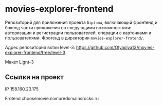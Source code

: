# movies-explorer-frontend

Репозиторий для приложения проекта `Diploma`, включающий фронтенд и бэкенд части приложения со следующими возможностями: авторизации и регистрации пользователей, операции с карточками и пользователями. Фротенд в директории `movies-explorer-frotend/`.

Адрес репозитория вктки level-3: https://github.com/Olyaolya13/movies-explorer-frontend/tree/level-3

Макет Lignt-3

## Ссылки на проект

IP 158.160.23.175

Frotend choosemovie.nomoredomainsrocks.ru
